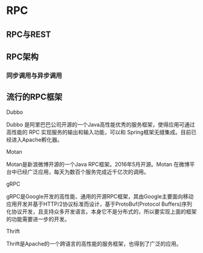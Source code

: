 

<!-- 
SpringCloud远程服务调用的方式Rpc和Http
https://mp.weixin.qq.com/s/ZKdxCBEYsx5lmebp8me2Ow
体系化认识RPC
https://mp.weixin.qq.com/s?__biz=MzA4MTk3MjI0Mw==&mid=2247487041&idx=1&sn=7742a9e8df2bb47472c064e5ec25866e&chksm=9f8d933da8fa1a2b10e41ab0d31c75baeedb7f7c76e3660388e80b2a92e44063c4740195915a&mpshare=1&scene=1&srcid=&sharer_sharetime=1572221865284&sharer_shareid=b256218ead787d58e0b58614a973d00d&key=dee829c9aae7a0c0f26a1e6ca75852420e491b0e4037182d8f43b979119437766463ad5116936c4113026a7e3d64d587231b537284aef4b381170f3cb6d95a93cc02bdff339ca2371f81c45b42a3fc7a&ascene=1&uin=MTE1MTYxNzY2MQ%3D%3D&devicetype=Windows+10&version=62070152&lang=zh_CN&pass_ticket=qog0AK97Tys6DnkOvI2yc17h%2FAdSYaR8ZyVIoCUAs7RkIqyc3NrdPFKrunhH3JpD
RPC定义和原理
http://www.360doc.cn/mip/805789876.html
RPC框架实现原理 
https://mp.weixin.qq.com/s/weJGI8awKcxHT9ppzKveBQ

 “RPC好，还是RESTful好？”，这个问题不简单！ 
https://mp.weixin.qq.com/s/gLxFvOo82xybsribOIXKYA

RPC
https://zhuanlan.zhihu.com/p/98423247


-->


<!-- 
既然有 HTTP ，为什么还要用 RPC ？

其实，这个问题本身就是有问题的！
HTTP 和 RPC 并不是两个并行的概念，虽然很多书或文章，都介绍 HTTP 和 RPC 是在“应用层”，但实际上可以把应用层细分成多层，RPC 的所处的位置是高于 HTTP 的；HTTP 是网络协议，而RPC 可以看做是一种编程模式或实现方案；
RPC 通常包含传输协议和序列化协议，单说传输协议，RPC 可以建立在 TCP 协议之上（比如 Dubbo），也可以建立在 HTTP 协议之上（比如 gRPC）；如果是基于数据形式分类，RPC 又可以分成基于二进制、XML 和 JSON 三种；
而现在非常流行的开源 RPC 框架，比如上文中提到的Dubbo 和 gRPC 分别出身于阿里和谷歌，它们更多地是封装了服务注册发现、负载均衡、链路跟踪等功能，也可以这么理解，RPC 框架是对服务更高级的封装。  

RPC VS Restful 风格的 API
RPC：面向过程，也就是要做一件什么事情，只发送 GET 和 POST 请求；GET 用来查询信息，其他情况下一律用 POST；请求参数是动词。
RESTful：面向资源，这里的资源可以是一段文字、一个文件、一张图片，总之是一个具体的存在，可以使用 GET、POST、DELETE、PUT 请求，对应了增删查改的操作；请求参数是名词。
比如按照id 查找用户：

    如果是 RPC 风格的 url 应该是这样的：GET /queryUser?userid=xxx；
    而 RESTful 风格通常是这样的：GET /user/{userid}
当然，对于遵守接口风格这一点，我个人是保留意见的，在实际的项目开发过程中，很多时候这些接口风格过于理想化；有些东西借鉴一下可以，更多的还需要结合项目实际使用。


-->

# RPC  

## RPC与REST  
<!-- 
 
https://blog.csdn.net/u013952133/article/details/79256799
-->

## RPC架构  

<!-- 
 “RPC好，还是RESTful好？”，这个问题不简单！ 
https://mp.weixin.qq.com/s/gLxFvOo82xybsribOIXKYA
-->

### 同步调用与异步调用  


## 流行的RPC框架

Dubbo  

Dubbo 是阿里巴巴公司开源的一个Java高性能优秀的服务框架，使得应用可通过高性能的 RPC 实现服务的输出和输入功能，可以和 Spring框架无缝集成。目前已经进入Apache孵化器。  

Motan  

Motan是新浪微博开源的一个Java RPC框架。2016年5月开源。Motan 在微博平台中已经广泛应用，每天为数百个服务完成近千亿次的调用。  

gRPC  

gRPC是Google开发的高性能、通用的开源RPC框架，其由Google主要面向移动应用开发并基于HTTP/2协议标准而设计，基于ProtoBuf(Protocol Buffers)序列化协议开发，且支持众多开发语言。本身它不是分布式的，所以要实现上面的框架的功能需要进一步的开发。  

Thrift  

Thrift是Apache的一个跨语言的高性能的服务框架，也得到了广泛的应用。  


